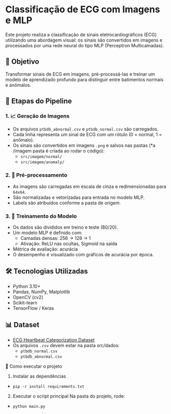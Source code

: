 # Classificação de ECG com Imagens e MLP

Este projeto realiza a classificação de sinais eletrocardiográficos (ECG) utilizando uma abordagem visual: os sinais são convertidos em imagens e processados por uma rede neural do tipo MLP (Perceptron Multicamadas).

## 🧠 Objetivo

Transformar sinais de ECG em imagens, pré-processá-las e treinar um modelo de aprendizado profundo para distinguir entre batimentos normais e anômalos.

## 📂 Etapas do Pipeline

### 1. 📈 Geração de Imagens

- Os arquivos `ptbdb_abnormal.csv` e `ptbdb_normal.csv` são carregados.
- Cada linha representa um sinal de ECG com um rótulo (0 = normal, 1 = anômalo).
- Os sinais são convertidos em imagens `.png` e salvos nas pastas (*a /imagem pasta é criada ao rodar o código):
  - `src/imagem/normal/`
  - `src/imagem/anomaly/`

### 2. 🧼 Pré-processamento

- As imagens são carregadas em escala de cinza e redimensionadas para `64x64`.
- São normalizadas e vetorizadas para entrada no modelo MLP.
- Labels são atribuídos conforme a pasta de origem.

### 3. 🧪 Treinamento do Modelo

- Os dados são divididos em treino e teste (80/20).
- Um modelo MLP é definido com:
  - Camadas densas: 256 → 128 → 1
  - Ativação: ReLU nas ocultas, Sigmoid na saída
- Métrica de avaliação: acurácia
- O desempenho é visualizado com gráficos de acurácia por época.

## 🛠️ Tecnologias Utilizadas

- Python 3.10+
- Pandas, NumPy, Matplotlib
- OpenCV (cv2)
- Scikit-learn
- TensorFlow / Keras

## 📊 Dataset

- [ECG Heartbeat Categorization Dataset](https://www.kaggle.com/datasets/shayanfazeli/heartbeat)
- Os arquivos `.csv` devem estar na pasta src/dados:
  - `ptbdb_normal.csv`
  - `ptbdb_abnormal.csv`

 🚀 Como executar o projeto
1. Instalar as dependências
  - `pip -r install requirements.txt`

2. Executar o script principal
Na pasta do projeto, rode:
  - `python main.py`
